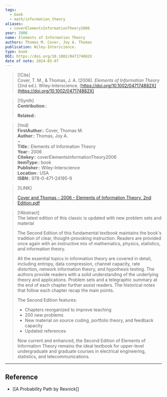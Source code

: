 ```yaml
---
tags:
  - book
  - math/information_theory
aliases:
  - coverElementsInformationTheory2006
year: 2006
name: Elements of Information Theory
authors: Thomas M. Cover, Joy A. Thomas
publication: Wiley-Interscience.
type: book
DOI: https://doi.org/10.1002/047174882X
date of note: 2024-05-07
---
```


> [!Cite]  
> Cover, T. M., & Thomas, J. A. (2006). _Elements of Information Theory_ (2nd ed.). Wiley-Interscience. [https://doi.org/10.1002/047174882X](https://doi.org/10.1002/047174882X)

>[!Synth]  
>**Contribution**::  
>  
>**Related**::   
>  
  
>[!md]  
> **FirstAuthor**:: Cover, Thomas M.  
> **Author**:: Thomas, Joy A.  
~  
> **Title**:: Elements of Information Theory  
> **Year**:: 2006  
> **Citekey**:: coverElementsInformationTheory2006  
> **itemType**:: book  
> **Publisher**:: Wiley-Interscience  
> **Location**:: USA  
> **ISBN**:: 978-0-471-24195-9  

> [!LINK]  
> 
> [Cover and Thomas - 2006 - Elements of Information Theory, 2nd Edition.pdf](file:///home/lukexie/Documents/Papers/storage/3LEC6G2A/Cover%20and%20Thomas%20-%202006%20-%20Elements%20of%20Information%20Theory,%202nd%20Edition.pdf) 
>  

> [!Abstract]  
> The latest edition of this classic is updated with new problem sets and material
> 
> The Second Edition of this fundamental textbook maintains the book's tradition of clear, thought-provoking instruction. Readers are provided once again with an instructive mix of mathematics, physics, statistics, and information theory.
> 
> All the essential topics in information theory are covered in detail, including entropy, data compression, channel capacity, rate distortion, network information theory, and hypothesis testing. The authors provide readers with a solid understanding of the underlying theory and applications. Problem sets and a telegraphic summary at the end of each chapter further assist readers. The historical notes that follow each chapter recap the main points.
> 
> The Second Edition features:
> - Chapters reorganized to improve teaching
> - 200 new problems
> - New material on source coding, portfolio theory, and feedback capacity
> - Updated references
> 
> Now current and enhanced, the Second Edition of Elements of Information Theory remains the ideal textbook for upper-level undergraduate and graduate courses in electrical engineering, statistics, and telecommunications.  






----
## Reference

- [[A Probability Path by Resnick]]